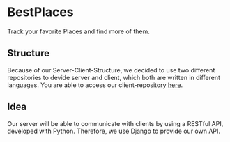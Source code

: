 # BestPlaces
Track your favorite Places and find more of them.
## Structure
Because of our Server-Client-Structure, we decided to use two different repositories to devide server and client, which both are written in different languages. You are able to access our client-repository [here](http://github.com/anonfreak/bestplaces-client).
## Idea
Our server will be able to communicate with clients by using a RESTful API, developed with Python. Therefore, we use Django to provide our own API.

